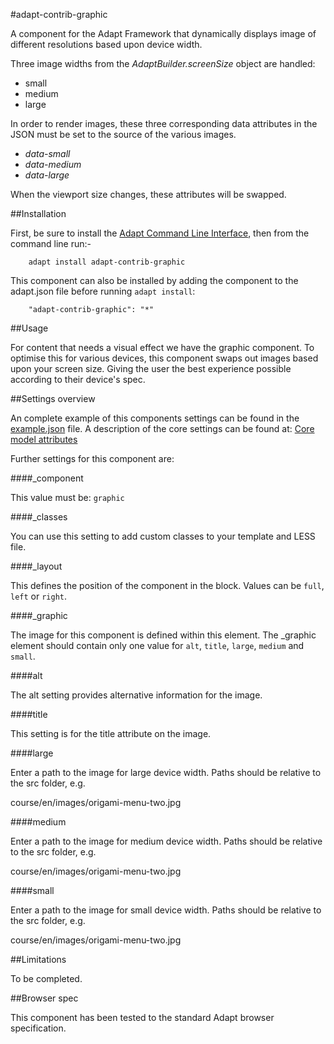 #adapt-contrib-graphic

A component for the Adapt Framework that dynamically displays image of different resolutions based upon device width.  

Three image widths from the _AdaptBuilder.screenSize_ object are handled:
* small
* medium
* large

In order to render images, these three corresponding data attributes in the JSON must be set to the source of the various images.
* _data-small_ 
* _data-medium_
* _data-large_

When the viewport size changes, these attributes will be swapped.

##Installation

First, be sure to install the [Adapt Command Line Interface](https://github.com/adaptlearning/adapt-cli), then from the command line run:-

        adapt install adapt-contrib-graphic

This component can also be installed by adding the component to the adapt.json file before running `adapt install`:

        "adapt-contrib-graphic": "*"

##Usage

For content that needs a visual effect we have the graphic component. To optimise this for various devices, this component swaps out images based upon your screen size. Giving the user the best experience possible according to their device's spec.

##Settings overview
 
An complete example of this components settings can be found in the [example.json](https://github.com/adaptlearning/adapt-contrib-gmcq/blob/master/example.json) file. A description of the core settings can be found at: [Core model attributes](https://github.com/adaptlearning/adapt_framework/wiki/Core-model-attributes)

Further settings for this component are:

####_component

This value must be: `graphic`

####_classes

You can use this setting to add custom classes to your template and LESS file.

####_layout

This defines the position of the component in the block. Values can be `full`, `left` or `right`. 

####_graphic

The image for this component is defined within this element. The _graphic element should contain only one value for `alt`, `title`, `large`, `medium` and `small`.

####alt

The alt setting provides alternative information for the image.

####title

This setting is for the title attribute on the image.

####large

Enter a path to the image for large device width. Paths should be relative to the src folder, e.g.

course/en/images/origami-menu-two.jpg

####medium

Enter a path to the image for medium device width. Paths should be relative to the src folder, e.g.

course/en/images/origami-menu-two.jpg

####small

Enter a path to the image for small device width. Paths should be relative to the src folder, e.g.

course/en/images/origami-menu-two.jpg

##Limitations

To be completed.

##Browser spec

This component has been tested to the standard Adapt browser specification.